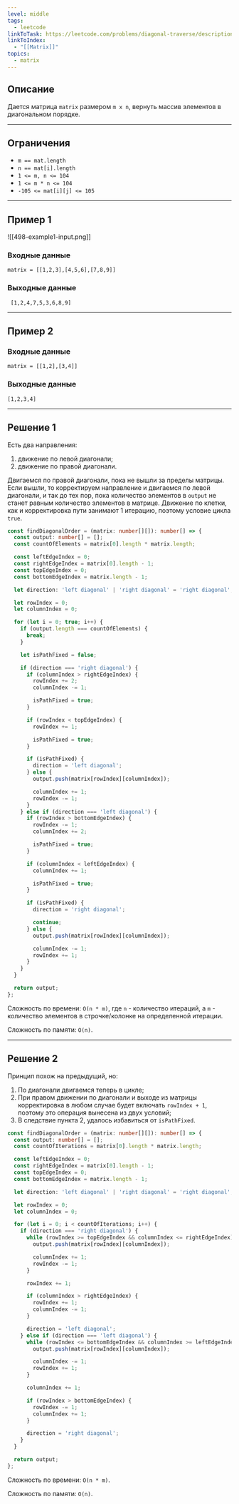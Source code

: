 ```yaml
---
level: middle
tags:
  - leetcode
linkToTask: https://leetcode.com/problems/diagonal-traverse/description/
linkToIndex:
  - "[[Matrix]]"
topics:
  - matrix
---
```

## Описание

Дается матрица  `matrix` размером `m x n`, вернуть массив элементов в диагональном порядке.

---
## Ограничения

- `m == mat.length`
- `n == mat[i].length`
- `1 <= m, n <= 104`
- `1 <= m * n <= 104`
- `-105 <= mat[i][j] <= 105`

---
## Пример 1

![[498-example1-input.png]]
### Входные данные

```
matrix = [[1,2,3],[4,5,6],[7,8,9]]
```
### Выходные данные

```
 [1,2,4,7,5,3,6,8,9]
```

---
## Пример 2

### Входные данные

```
matrix = [[1,2],[3,4]]
```
### Выходные данные

```
[1,2,3,4]
```

---


## Решение 1

Есть два направления:
1. движение по левой диагонали;
2. движение по правой диагонали.

Двигаемся по правой диагонали, пока не вышли за пределы матрицы. Если вышли, то корректируем направление и двигаемся по левой диагонали, и так до тех пор, пока количество элементов в `output` не станет равным количество элементов в матрице. Движение по клетки, как и корректировка пути занимают 1 итерацию, поэтому условие цикла `true`.

```typescript
const findDiagonalOrder = (matrix: number[][]): number[] => {
  const output: number[] = [];
  const countOfElements = matrix[0].length * matrix.length;

  const leftEdgeIndex = 0;
  const rightEdgeIndex = matrix[0].length - 1;
  const topEdgeIndex = 0;
  const bottomEdgeIndex = matrix.length - 1;

  let direction: 'left diagonal' | 'right diagonal' = 'right diagonal';

  let rowIndex = 0;
  let columnIndex = 0;

  for (let i = 0; true; i++) {
    if (output.length === countOfElements) {
      break;
    }

    let isPathFixed = false;

    if (direction === 'right diagonal') {
      if (columnIndex > rightEdgeIndex) {
        rowIndex += 2;
        columnIndex -= 1;

        isPathFixed = true;
      }

      if (rowIndex < topEdgeIndex) {
        rowIndex += 1;

        isPathFixed = true;
      }

      if (isPathFixed) {
        direction = 'left diagonal';
      } else {
        output.push(matrix[rowIndex][columnIndex]);

        columnIndex += 1;
        rowIndex -= 1;
      }
    } else if (direction === 'left diagonal') {
      if (rowIndex > bottomEdgeIndex) {
        rowIndex -= 1;
        columnIndex += 2;

        isPathFixed = true;
      }

      if (columnIndex < leftEdgeIndex) {
        columnIndex += 1;

        isPathFixed = true;
      }

      if (isPathFixed) {
        direction = 'right diagonal';

        continue;
      } else {
        output.push(matrix[rowIndex][columnIndex]);

        columnIndex -= 1;
        rowIndex += 1;
      }
    }
  }

  return output;
};
```

Сложность по времени: `O(n * m)`, где `n` - количество итераций, а `m` - количество элементов в строчке/колонке на определенной итерации.

Сложность по памяти: `O(n)`.

---
## Решение 2

Принцип похож на предыдущий, но:
1. По диагонали двигаемся теперь в цикле;
2. При правом движении по диагонали и выходе из матрицы корректировка в любом случае будет включать `rowIndex + 1`, поэтому это операция вынесена из двух условий;
3. В следствие пункта 2, удалось избавиться от `isPathFixed`.

```typescript
const findDiagonalOrder = (matrix: number[][]): number[] => {
  const output: number[] = [];
  const countOfIterations = matrix[0].length * matrix.length;

  const leftEdgeIndex = 0;
  const rightEdgeIndex = matrix[0].length - 1;
  const topEdgeIndex = 0;
  const bottomEdgeIndex = matrix.length - 1;

  let direction: 'left diagonal' | 'right diagonal' = 'right diagonal';

  let rowIndex = 0;
  let columnIndex = 0;

  for (let i = 0; i < countOfIterations; i++) {
    if (direction === 'right diagonal') {
      while (rowIndex >= topEdgeIndex && columnIndex <= rightEdgeIndex) {
        output.push(matrix[rowIndex][columnIndex]);

        columnIndex += 1;
        rowIndex -= 1;
      }

      rowIndex += 1;

      if (columnIndex > rightEdgeIndex) {
        rowIndex += 1;
        columnIndex -= 1;
      }

      direction = 'left diagonal';
    } else if (direction === 'left diagonal') {
      while (rowIndex <= bottomEdgeIndex && columnIndex >= leftEdgeIndex) {
        output.push(matrix[rowIndex][columnIndex]);

        columnIndex -= 1;
        rowIndex += 1;
      }

      columnIndex += 1;

      if (rowIndex > bottomEdgeIndex) {
        rowIndex -= 1;
        columnIndex += 1;
      }

      direction = 'right diagonal';
    }
  }

  return output;
};
```

Сложность по времени: `O(n * m)`.

Сложность по памяти: `O(n)`.

